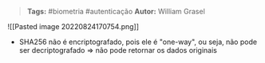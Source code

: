 >**Tags:** #biometria #autenticação
>**Autor:** William Grasel

![[Pasted image 20220824170754.png]]

- SHA256 não é encriptografado, pois ele é "one-way", ou seja, não pode ser decriptografado => não pode retornar os dados originais